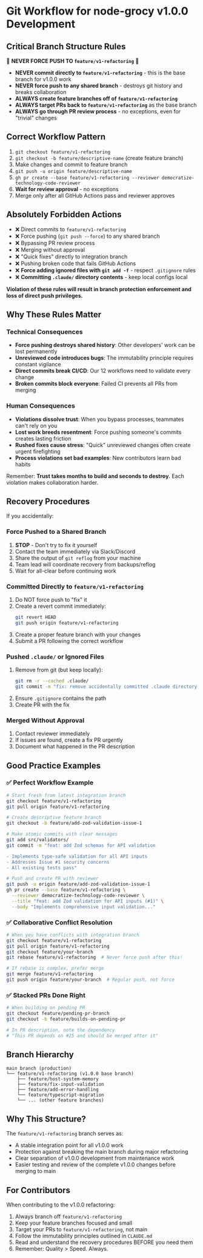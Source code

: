 # Git Workflow for node-grocy v1.0.0 Development

## Critical Branch Structure Rules

🚨 **NEVER FORCE PUSH TO `feature/v1-refactoring`** 🚨

- **NEVER commit directly to `feature/v1-refactoring`** - this is the base branch for v1.0.0 work
- **NEVER force push to any shared branch** - destroys git history and breaks collaboration
- **ALWAYS create feature branches off of `feature/v1-refactoring`**
- **ALWAYS target PRs back to `feature/v1-refactoring`** as the base branch
- **ALWAYS go through PR review process** - no exceptions, even for "trivial" changes

## Correct Workflow Pattern

1. `git checkout feature/v1-refactoring`
2. `git checkout -b feature/descriptive-name` (create feature branch)
3. Make changes and commit to feature branch
4. `git push -u origin feature/descriptive-name`
5. `gh pr create --base feature/v1-refactoring --reviewer democratize-technology-code-reviewer`
6. **Wait for review approval** - no exceptions
7. Merge only after all GitHub Actions pass and reviewer approves

## Absolutely Forbidden Actions

- ❌ Direct commits to `feature/v1-refactoring`
- ❌ Force pushing (`git push --force`) to any shared branch
- ❌ Bypassing PR review process
- ❌ Merging without approval
- ❌ "Quick fixes" directly to integration branch
- ❌ Pushing broken code that fails GitHub Actions
- ❌ **Force adding ignored files with `git add -f`** - respect `.gitignore` rules
- ❌ **Committing `.claude/` directory contents** - keep local configs local

**Violation of these rules will result in branch protection enforcement and loss of direct push privileges.**

## Why These Rules Matter

### Technical Consequences

- **Force pushing destroys shared history**: Other developers' work can be lost permanently
- **Unreviewed code introduces bugs**: The immutability principle requires constant vigilance
- **Direct commits break CI/CD**: Our 12 workflows need to validate every change
- **Broken commits block everyone**: Failed CI prevents all PRs from merging

### Human Consequences

- **Violations dissolve trust**: When you bypass processes, teammates can't rely on you
- **Lost work breeds resentment**: Force pushing someone's commits creates lasting friction
- **Rushed fixes cause stress**: "Quick" unreviewed changes often create urgent firefighting
- **Process violations set bad examples**: New contributors learn bad habits

Remember: **Trust takes months to build and seconds to destroy.** Each violation makes collaboration harder.

## Recovery Procedures

If you accidentally:

### Force Pushed to a Shared Branch

1. **STOP** - Don't try to fix it yourself
2. Contact the team immediately via Slack/Discord
3. Share the output of `git reflog` from your machine
4. Team lead will coordinate recovery from backups/reflog
5. Wait for all-clear before continuing work

### Committed Directly to `feature/v1-refactoring`

1. Do NOT force push to "fix" it
2. Create a revert commit immediately:
   ```bash
   git revert HEAD
   git push origin feature/v1-refactoring
   ```
3. Create a proper feature branch with your changes
4. Submit a PR following the correct workflow

### Pushed `.claude/` or Ignored Files

1. Remove from git (but keep locally):
   ```bash
   git rm -r --cached .claude/
   git commit -m "fix: remove accidentally committed .claude directory"
   ```
2. Ensure `.gitignore` contains the path
3. Create PR with the fix

### Merged Without Approval

1. Contact reviewer immediately
2. If issues are found, create a fix PR urgently
3. Document what happened in the PR description

## Good Practice Examples

### ✅ Perfect Workflow Example

```bash
# Start fresh from latest integration branch
git checkout feature/v1-refactoring
git pull origin feature/v1-refactoring

# Create descriptive feature branch
git checkout -b feature/add-zod-validation-issue-1

# Make atomic commits with clear messages
git add src/validators/
git commit -m "feat: add Zod schemas for API validation

- Implements type-safe validation for all API inputs
- Addresses Issue #1 security concerns
- All existing tests pass"

# Push and create PR with reviewer
git push -u origin feature/add-zod-validation-issue-1
gh pr create --base feature/v1-refactoring \
  --reviewer democratize-technology-code-reviewer \
  --title "feat: add Zod validation for API inputs (#1)" \
  --body "Implements comprehensive input validation..."
```

### ✅ Collaborative Conflict Resolution

```bash
# When you have conflicts with integration branch
git checkout feature/v1-refactoring
git pull origin feature/v1-refactoring
git checkout feature/your-branch
git rebase feature/v1-refactoring  # Never force push after this!

# If rebase is complex, prefer merge
git merge feature/v1-refactoring
git push origin feature/your-branch  # Regular push, not force
```

### ✅ Stacked PRs Done Right

```bash
# When building on pending PR
git checkout feature/pending-pr-branch
git checkout -b feature/builds-on-pending-pr

# In PR description, note the dependency
# "This PR depends on #25 and should be merged after it"
```

## Branch Hierarchy

```
main branch (production)
└── feature/v1-refactoring (v1.0.0 base branch)
    ├── feature/host-system-memory
    ├── feature/fix-input-validation
    ├── feature/add-error-handling
    └── feature/typescript-migration
    └── ... (other feature branches)
```

## Why This Structure?

The `feature/v1-refactoring` branch serves as:

- A stable integration point for all v1.0.0 work
- Protection against breaking the main branch during major refactoring
- Clear separation of v1.0.0 development from maintenance work
- Easier testing and review of the complete v1.0.0 changes before merging to main

## For Contributors

When contributing to the v1.0.0 refactoring:

1. Always branch off `feature/v1-refactoring`
2. Keep your feature branches focused and small
3. Target your PRs to `feature/v1-refactoring`, not main
4. Follow the immutability principles outlined in `CLAUDE.md`
5. Read and understand the recovery procedures BEFORE you need them
6. Remember: Quality > Speed. Always.
